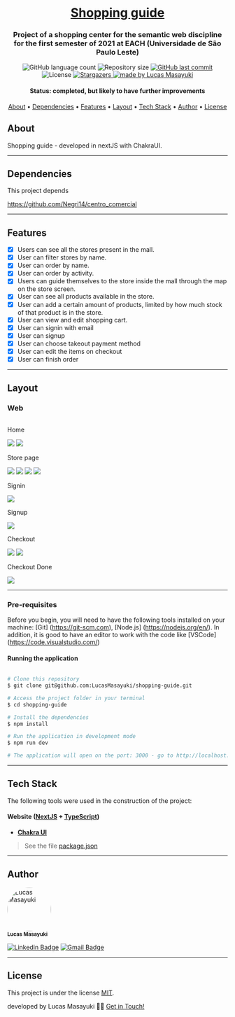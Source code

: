 <h1 align="center">
  <a href="#"> Shopping guide </a>
</h1>

<h3 align="center">
  Project of a shopping center for the semantic web discipline for the first semester of 2021 at EACH (Universidade de São Paulo Leste)
</h3>

<p align="center">
  <img alt="GitHub language count" src="https://img.shields.io/github/languages/count/LucasMasayuki/shopping-guide?color=%2304D361">

  <img alt="Repository size" src="https://img.shields.io/github/repo-size/LucasMasayuki/shopping-guide">
  
  <a href="https://github.com/LucasMasayuki/countdown-timer/commits/master">
    <img alt="GitHub last commit" src="https://img.shields.io/github/last-commit/LucasMasayuki/shopping-guide">
  </a>
    
   <img alt="License" src="https://img.shields.io/github/license/LucasMasayuki/shopping-guide">
   <a href="https://github.com/LucasMasayuki/shopping-guide/stargazers">
    <img alt="Stargazers" src="https://img.shields.io/github/stars/LucasMasayuki/shopping-guide?style=social">
  </a>

  <a href="https://github.com/LucasMasayuki?tab=repositories">
    <img alt="made by Lucas Masayuki" src="https://img.shields.io/badge/made%20by-Lucas Masayuki-%237519C1">
  </a>
</p>


<h4 align="center"> 
	 Status: completed, but likely to have further improvements 
</h4>

<p align="center">
 <a href="#about">About</a> •
 <a href="#dependencies">Dependencies</a> •
 <a href="#features">Features</a> •
 <a href="#layout">Layout</a> • 
 <a href="#tech-stack">Tech Stack</a> • 
 <a href="#author">Author</a> • 
 <a href="#user-content-license">License</a>

</p>

## About

 Shopping guide - developed in nextJS with ChakraUI.

---

## Dependencies
 
 This project depends 

 https://github.com/Negri14/centro_comercial

---

## Features
 
- [x] Users can see all the stores present in the mall.
- [x] User can filter stores by name.
- [x] User can order by name.
- [x] User can order by activity.
- [x] Users can guide themselves to the store inside the mall through the map on the store screen.
- [x] User can see all products available in the store.
- [x] User can add a certain amount of products, limited by how much stock of that product is in the store.
- [x] User can view and edit shopping cart.
- [x] User can signin with email
- [x] User can signup
- [x] User can choose takeout payment method
- [x] User can edit the items on checkout
- [x] User can finish order

---

## Layout

### Web

<p align="center" style="display: flex; align-items: flex-start; justify-content: center;">
  <p>Home</p>

  <img src="https://user-images.githubusercontent.com/30118832/127414123-38deb060-28e2-471c-a032-38b9249f389c.png">
  <img src="https://user-images.githubusercontent.com/30118832/127414145-7ed0c5f4-bbb8-4081-b8e4-28ea46fe8738.png">
 
  <p>Store page</p>
  <img src="https://user-images.githubusercontent.com/30118832/127414242-cb8bea69-c214-4037-b1f1-de52ae6a4387.png">
  <img src="https://user-images.githubusercontent.com/30118832/127414250-cabae39a-4b1a-44fd-856c-aa6b72b137bc.png">
  <img src="https://user-images.githubusercontent.com/30118832/127414255-b509470d-ec3d-4ad3-9129-1088e2fd31db.png">
  <img src="https://user-images.githubusercontent.com/30118832/127414258-a020773f-3025-474b-b907-9697ce4ad9c1.png">

  <p>Signin</p>
  <img src="https://user-images.githubusercontent.com/30118832/127414315-1b757ef1-06f9-48dd-b627-22b57f8340b2.png">
 
  <p>Signup</p>
  <img src="https://user-images.githubusercontent.com/30118832/127414343-28d669e7-b74d-4268-a82a-dd7890cde22d.png">
 
  <p>Checkout</p>
  <img src="https://user-images.githubusercontent.com/30118832/127414380-90b34044-c62e-44dc-aac7-f15286cbeb80.png">
  <img src="https://user-images.githubusercontent.com/30118832/127414383-e99b311c-9349-4f88-8e44-bffac2f2ebb8.png">

  <p>Checkout Done</p>
  <img src="https://user-images.githubusercontent.com/30118832/127414425-6cd30aec-7ad6-421a-8f45-d8f5b3bc1a57.png">
</p>

---


### Pre-requisites

Before you begin, you will need to have the following tools installed on your machine:
[Git] (https://git-scm.com), [Node.js] (https://nodejs.org/en/).
In addition, it is good to have an editor to work with the code like [VSCode] (https://code.visualstudio.com/)

#### Running the application

```bash

# Clone this repository
$ git clone git@github.com:LucasMasayuki/shopping-guide.git

# Access the project folder in your terminal
$ cd shopping-guide

# Install the dependencies
$ npm install

# Run the application in development mode
$ npm run dev

# The application will open on the port: 3000 - go to http://localhost:3000

```

---

## Tech Stack

The following tools were used in the construction of the project:

#### **Website**  ([NextJS](https://nextjs.org/)  +  [TypeScript](https://www.typescriptlang.org/))

-   **[Chakra UI](https://chakra-ui.com/)**

> See the file  [package.json](https://github.com/LucasMasayuki/shopping-guide/blob/main/package.json)

---

## Author

 <img style="border-radius: 50%; height:100px;" src="https://user-images.githubusercontent.com/30118832/122002927-c1774e80-cd88-11eb-8a1f-c5361fb01435.jpg" width="100px;" alt="Lucas Masayuki"/>
 <br />
 <sub><b>Lucas Masayuki</b></sub>
 <br />

[![Linkedin Badge](https://img.shields.io/badge/-Lucas-blue?style=flat-square&logo=Linkedin&logoColor=white&link=https://www.linkedin.com/in/LucasTamaribuchi/)](https://www.linkedin.com/in/LucasTamaribuchi/) 
[![Gmail Badge](https://img.shields.io/badge/-lutamaribuchi@gmail.com-c14438?style=flat-square&logo=Gmail&logoColor=white&link=mailto:lutamaribuchi@gmail.com)](mailto:lutamaribucchi@gmail.com)

---

## License

This project is under the license [MIT](./LICENSE).

developed by Lucas Masayuki 👋🏽 [Get in Touch!](Https://www.linkedin.com/in/LucasTamaribuchi/)

